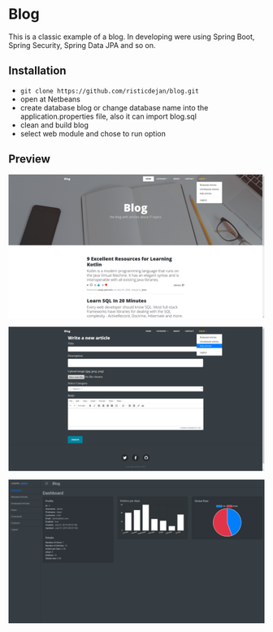 # Blog
This is a classic example of a blog. In developing were using Spring Boot, Spring Security, Spring Data JPA and so on.

## Installation

-   `git clone https://github.com/risticdejan/blog.git`
-   open at Netbeans
-   create database blog or change database name into the application.properties file, also it can import blog.sql
-   clean and build blog
-   select web module and chose to run option

## Preview

![New Blog](img/home.png)

![New Blog](img/user.png)

![New Blog](img/admin.png)



